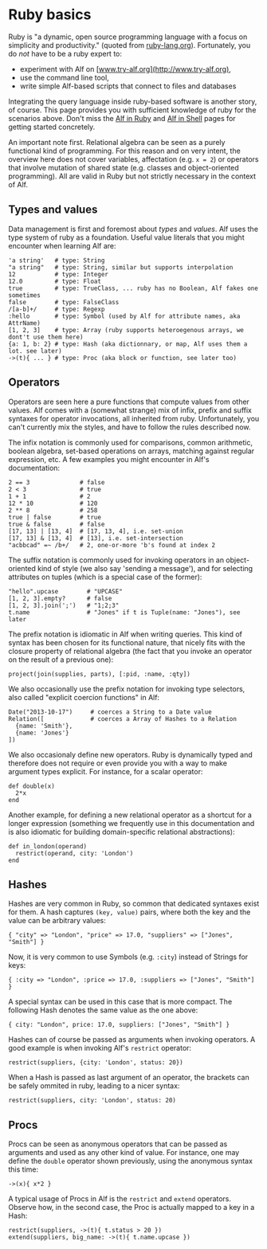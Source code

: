 # Ruby basics

Ruby is "a dynamic, open source programming language with a focus on
simplicity and productivity." (quoted from
[ruby-lang.org](https://www.ruby-lang.org/)). Fortunately, you do *not* have
to be a ruby expert to:

* experiment with Alf on [www.try-alf.org](http://www.try-alf.org),
* use the command line tool,
* write simple Alf-based scripts that connect to files and databases

Integrating the query language inside ruby-based software is another story, of
course. This page provides you with sufficient knowledge of ruby for the
scenarios above. Don't miss the [Alf in Ruby](/doc/alf-in-ruby) and [Alf in
Shell](/doc/alf-in-shell) pages for getting started concretely.

An important note first. Relational algebra can be seen as a purely functional
kind of programming. For this reason and on very intent, the overview here
does not cover variables, affectation (e.g. `x = 2`) or operators that involve
mutation of shared state (e.g. classes and object-oriented programming). All
are valid in Ruby but not strictly necessary in the context of Alf.

## Types and values

Data management is first and foremost about _types_ and _values_. Alf uses the
type system of ruby as a foundation. Useful value literals that you might
encounter when learning Alf are:

```
'a string'   # type: String
"a string"   # type: String, similar but supports interpolation
12           # type: Integer
12.0         # type: Float
true         # type: TrueClass, ... ruby has no Boolean, Alf fakes one sometimes
false        # type: FalseClass
/[a-b]+/     # type: Regexp
:hello       # type: Symbol (used by Alf for attribute names, aka AttrName)
[1, 2, 3]    # type: Array (ruby supports heteroegenous arrays, we dont't use them here)
{a: 1, b: 2} # type: Hash (aka dictionnary, or map, Alf uses them a lot. see later)
->(t){ ... } # type: Proc (aka block or function, see later too)
```

## Operators

Operators are seen here a pure functions that compute values from other
values. Alf comes with a (somewhat strange) mix of infix, prefix and suffix
syntaxes for operator invocations, all inherited from ruby. Unfortunately,
you can't currently mix the styles, and have to follow the rules described
now.

The infix notation is commonly used for comparisons, common arithmetic,
boolean algebra, set-based operations on arrays, matching against regular
expression, etc. A few examples you might encounter in Alf's documentation:

```
2 == 3              # false
2 < 3               # true
1 + 1               # 2
12 * 10             # 120
2 ** 8              # 258
true | false        # true
true & false        # false
[17, 13] | [13, 4]  # [17, 13, 4], i.e. set-union 
[17, 13] & [13, 4]  # [13], i.e. set-intersection 
"acbbcad" =~ /b+/   # 2, one-or-more 'b's found at index 2
```

The suffix notation is commonly used for invoking operators in an object-oriented
kind of style (we also say 'sending a message'), and for selecting attributes
on tuples (which is a special case of the former):

```
"hello".upcase        # "UPCASE"
[1, 2, 3].empty?      # false
[1, 2, 3].join(';')   # "1;2;3"
t.name                # "Jones" if t is Tuple(name: "Jones"), see later
```

The prefix notation is idiomatic in Alf when writing queries. This kind of
syntax has been chosen for its functional nature, that nicely fits with the
closure property of relational algebra (the fact that you invoke an operator
on the result of a previous one):

```
project(join(supplies, parts), [:pid, :name, :qty])
```

We also occasionally use the prefix notation for invoking type selectors,
also called "explicit coercion functions" in Alf:

```
Date("2013-10-17")     # coerces a String to a Date value
Relation([             # coerces a Array of Hashes to a Relation
  {name: 'Smith'},
  {name: 'Jones'}
])
```

We also occasionaly define new operators. Ruby is dynamically typed and
therefore does not require or even provide you with a way to make argument
types explicit. For instance, for a scalar operator:

```
def double(x)
  2*x
end
```

Another example, for defining a new relational operator as a shortcut for a
longer expression (something we frequently use in this documentation and is
also idiomatic for building domain-specific relational abstractions):

```
def in_london(operand)
  restrict(operand, city: 'London')
end
```

## Hashes

Hashes are very common in Ruby, so common that dedicated syntaxes exist
for them. A hash captures `(key, value)` pairs, where both the key and the
value can be arbitrary values:

```
{ "city" => "London", "price" => 17.0, "suppliers" => ["Jones", "Smith"] }
```

Now, it is very common to use Symbols (e.g. `:city`) instead of Strings for
keys: 

```
{ :city => "London", :price => 17.0, :suppliers => ["Jones", "Smith"] }
```

A special syntax can be used in this case that is more compact. The following
Hash denotes the same value as the one above:

```
{ city: "London", price: 17.0, suppliers: ["Jones", "Smith"] }
```

Hashes can of course be passed as arguments when invoking operators. A good
example is when invoking Alf's `restrict` operator:

```
restrict(suppliers, {city: 'London', status: 20})
```

When a Hash is passed as last argument of an operator, the brackets can be
safely ommited in ruby, leading to a nicer syntax:

```
restrict(suppliers, city: 'London', status: 20)
```

## Procs

Procs can be seen as anonymous operators that can be passed as arguments and
used as any other kind of value. For instance, one may define the `double`
operator shown previously, using the anonymous syntax this time:

```
->(x){ x*2 }
```

A typical usage of Procs in Alf is the `restrict` and `extend` operators.
Observe how, in the second case, the Proc is actually mapped to a key in a
Hash:

```
restrict(suppliers, ->(t){ t.status > 20 })
extend(suppliers, big_name: ->(t){ t.name.upcase })
```
